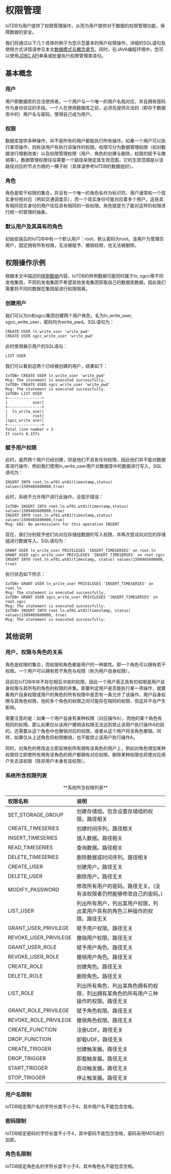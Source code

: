 <!--

    Licensed to the Apache Software Foundation (ASF) under one
    or more contributor license agreements.  See the NOTICE file
    distributed with this work for additional information
    regarding copyright ownership.  The ASF licenses this file
    to you under the Apache License, Version 2.0 (the
    "License"); you may not use this file except in compliance
    with the License.  You may obtain a copy of the License at
    
        http://www.apache.org/licenses/LICENSE-2.0
    
    Unless required by applicable law or agreed to in writing,
    software distributed under the License is distributed on an
    "AS IS" BASIS, WITHOUT WARRANTIES OR CONDITIONS OF ANY
    KIND, either express or implied.  See the License for the
    specific language governing permissions and limitations
    under the License.

-->

# 权限管理

IoTDB为用户提供了权限管理操作，从而为用户提供对于数据的权限管理功能，保障数据的安全。

我们将通过以下几个具体的例子为您示范基本的用户权限操作，详细的SQL语句及使用方式详情请参见本文[数据模式与概念章节](../Data-Concept/Data-Model-and-Terminology.md)。同时，在JAVA编程环境中，您可以使用[JDBC API](../API/Programming-JDBC.md)单条或批量执行权限管理类语句。

## 基本概念

### 用户

用户即数据库的合法使用者。一个用户与一个唯一的用户名相对应，并且拥有密码作为身份验证的手段。一个人在使用数据库之前，必须先提供合法的（即存于数据库中的）用户名与密码，使得自己成为用户。

### 权限

数据库提供多种操作，并不是所有的用户都能执行所有操作。如果一个用户可以执行某项操作，则称该用户有执行该操作的权限。权限可分为数据管理权限（如对数据进行增删改查）以及权限管理权限（用户、角色的创建与删除，权限的赋予与撤销等）。数据管理权限往往需要一个路径来限定其生效范围，它的生效范围是以该路径对应的节点为根的一棵子树（具体请参考IoTDB的数据组织）。

### 角色

角色是若干权限的集合，并且有一个唯一的角色名作为标识符。用户通常和一个现实身份相对应（例如交通调度员），而一个现实身份可能对应着多个用户。这些具有相同现实身份的用户往往具有相同的一些权限。角色就是为了能对这样的权限进行统一的管理的抽象。

### 默认用户及其具有的角色

初始安装后的IoTDB中有一个默认用户：root，默认密码为root。该用户为管理员用户，固定拥有所有权限，无法被赋予、撤销权限，也无法被删除。

## 权限操作示例 

根据本文中描述的[样例数据](https://github.com/thulab/iotdb/files/4438687/OtherMaterial-Sample.Data.txt)内容，IoTDB的样例数据可能同时属于ln, sgcc等不同发电集团，不同的发电集团不希望其他发电集团获取自己的数据库数据，因此我们需要将不同的数据在集团层进行权限隔离。

### 创建用户

我们可以为ln和sgcc集团创建两个用户角色，名为ln_write_user, sgcc_write_user，密码均为write_pwd。SQL语句为：

```
CREATE USER ln_write_user 'write_pwd'
CREATE USER sgcc_write_user 'write_pwd'
```
此时使用展示用户的SQL语句：

```
LIST USER
```
我们可以看到这两个已经被创建的用户，结果如下：

```
IoTDB> CREATE USER ln_write_user 'write_pwd'
Msg: The statement is executed successfully.
IoTDB> CREATE USER sgcc_write_user 'write_pwd'
Msg: The statement is executed successfully.
IoTDB> LIST USER
+---------------+
|           user|
+---------------+
|  ln_write_user|
|           root|
|sgcc_write_user|
+---------------+
Total line number = 3
It costs 0.157s
```

### 赋予用户权限

此时，虽然两个用户已经创建，但是他们不具有任何权限，因此他们并不能对数据库进行操作，例如我们使用ln_write_user用户对数据库中的数据进行写入，SQL语句为：

```
INSERT INTO root.ln.wf01.wt01(timestamp,status) values(1509465600000,true)
```
此时，系统不允许用户进行此操作，会提示错误：

```
IoTDB> INSERT INTO root.ln.wf01.wt01(timestamp,status) values(1509465600000,true)
INSERT INTO root.ln.wf01.wt01(timestamp,status) values(1509465600000,true)
Msg: 602: No permissions for this operation INSERT
```


现在，我们分别赋予他们向对应存储组数据的写入权限，并再次尝试向对应的存储组进行数据写入。SQL语句为：
```
GRANT USER ln_write_user PRIVILEGES 'INSERT_TIMESERIES' on root.ln
GRANT USER sgcc_write_user PRIVILEGES 'INSERT_TIMESERIES' on root.sgcc
INSERT INTO root.ln.wf01.wt01(timestamp, status) values(1509465600000, true)
```
执行状态如下所示：

```
IoTDB> GRANT USER ln_write_user PRIVILEGES 'INSERT_TIMESERIES' on root.ln
Msg: The statement is executed successfully.
IoTDB> GRANT USER sgcc_write_user PRIVILEGES 'INSERT_TIMESERIES' on root.sgcc
Msg: The statement is executed successfully.
IoTDB> INSERT INTO root.ln.wf01.wt01(timestamp, status) values(1509465600000, true)
Msg: The statement is executed successfully.
```

## 其他说明

### 用户、权限与角色的关系

角色是权限的集合，而权限和角色都是用户的一种属性。即一个角色可以拥有若干权限。一个用户可以拥有若干角色与权限（称为用户自身权限）。

目前在IoTDB中并不存在相互冲突的权限，因此一个用户真正具有的权限是用户自身权限与其所有的角色的权限的并集。即要判定用户是否能执行某一项操作，就要看用户自身权限或用户的角色的所有权限中是否有一条允许了该操作。用户自身权限与其角色权限，他的多个角色的权限之间可能存在相同的权限，但这并不会产生影响。

需要注意的是：如果一个用户自身有某种权限（对应操作A），而他的某个角色有相同的权限。那么如果仅从该用户撤销该权限无法达到禁止该用户执行操作A的目的，还需要从这个角色中也撤销对应的权限，或者从这个用户将该角色撤销。同样，如果仅从上述角色将权限撤销，也不能禁止该用户执行操作A。  

同时，对角色的修改会立即反映到所有拥有该角色的用户上，例如对角色增加某种权限将立即使所有拥有该角色的用户都拥有对应权限，删除某种权限也将使对应用户失去该权限（除非用户本身有该权限）。 

### 系统所含权限列表

<center>**系统所含权限列表**

|权限名称|说明|
|:---|:---|
|SET\_STORAGE\_GROUP|创建存储组。包含设置存储组的权限。路径相关|
|CREATE\_TIMESERIES|创建时间序列。路径相关|
|INSERT\_TIMESERIES|插入数据。路径相关|
|READ\_TIMESERIES|查询数据。路径相关|
|DELETE\_TIMESERIES|删除数据或时间序列。路径相关|
|CREATE\_USER|创建用户。路径无关|
|DELETE\_USER|删除用户。路径无关|
|MODIFY\_PASSWORD|修改所有用户的密码。路径无关。(没有该权限者仍然能够修改自己的密码。)|
|LIST\_USER|列出所有用户，列出某用户权限，列出某用户具有的角色三种操作的权限。路径无关|
|GRANT\_USER\_PRIVILEGE|赋予用户权限。路径无关|
|REVOKE\_USER\_PRIVILEGE|撤销用户权限。路径无关|
|GRANT\_USER\_ROLE|赋予用户角色。路径无关|
|REVOKE\_USER\_ROLE|撤销用户角色。路径无关|
|CREATE\_ROLE|创建角色。路径无关|
|DELETE\_ROLE|删除角色。路径无关|
|LIST\_ROLE|列出所有角色，列出某角色拥有的权限，列出拥有某角色的所有用户三种操作的权限。路径无关|
|GRANT\_ROLE\_PRIVILEGE|赋予角色权限。路径无关|
|REVOKE\_ROLE\_PRIVILEGE|撤销角色权限。路径无关|
|CREATE_FUNCTION|注册UDF。路径无关|
|DROP_FUNCTION|卸载UDF。路径无关|
|CREATE_TRIGGER|创建触发器。路径无关|
|DROP_TRIGGER|卸载触发器。路径无关|
|START_TRIGGER|启动触发器。路径无关|
|STOP_TRIGGER|停止触发器。路径无关|
</center>

### 用户名限制

IoTDB规定用户名的字符长度不小于4，其中用户名不能包含空格。

### 密码限制

IoTDB规定密码的字符长度不小于4，其中密码不能包含空格，密码采用MD5进行加密。

### 角色名限制

IoTDB规定角色名的字符长度不小于4，其中角色名不能包含空格。

